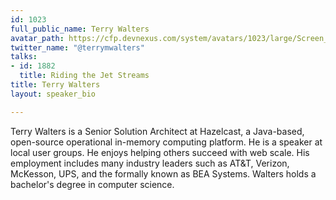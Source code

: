 ```yaml
---
id: 1023
full_public_name: Terry Walters
avatar_path: https://cfp.devnexus.com/system/avatars/1023/large/Screen_Shot_2017-11-09_at_12.16.23_PM.png?1510248007
twitter_name: "@terrymwalters"
talks:
- id: 1882
  title: Riding the Jet Streams
title: Terry Walters
layout: speaker_bio

---
```

Terry Walters is a Senior Solution Architect at Hazelcast, a Java-based, open-source operational in-memory computing platform. He is a speaker at local user groups.  He enjoys helping others succeed with web scale. His employment includes many industry leaders such as AT&T, Verizon, McKesson, UPS, and the formally known as BEA Systems. Walters holds a bachelor's degree in computer science.
